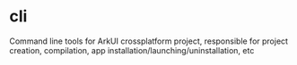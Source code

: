 # cli

Command line tools for ArkUI crossplatform project, responsible for project creation, compilation, app installation/launching/uninstallation, etc 
